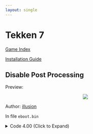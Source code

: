 ```yaml
---
layout: single
---
```


# Tekken 7

[Game Index](/patch/#ps4)

[Installation Guide](/install-instructions/)

## Disable Post Processing

Preview:
<p align="center">
<img src="https://img-assets.illusion0001.workers.dev/assets/images/patches/preview/TekkenGame/TekkenGame_PostProcess.png">
</p>

Author: [illusion](https://twitter.com/illusion0002)

In file `eboot.bin`

<details>
<summary>Code 4.00 (Click to Expand)</summary>

{% highlight yml %}
- game: "Tekken 7"
  app_ver: "04.00"
  patch_ver: "1.0"
  name: "Disable Post Processing"
  author: "illusion"
  note:
  arch: generic_orbis
  enabled: False
  patch_list:
        - [ bytes, 0x1B01EDC, "48 E9" ]
{% endhighlight %}

</details>
